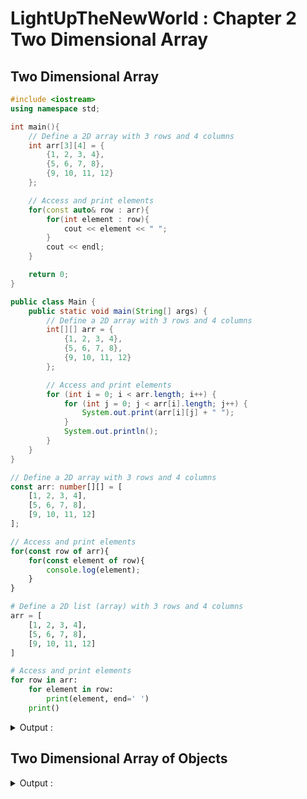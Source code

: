 # LightUpTheNewWorld : Chapter 2 Two Dimensional Array

## Two Dimensional Array
```cpp
#include <iostream>
using namespace std;

int main(){
    // Define a 2D array with 3 rows and 4 columns
    int arr[3][4] = {
        {1, 2, 3, 4},
        {5, 6, 7, 8},
        {9, 10, 11, 12}
    };

    // Access and print elements
    for(const auto& row : arr){
        for(int element : row){
            cout << element << " ";
        }
        cout << endl;
    }

    return 0;
}
```

```java
public class Main {
    public static void main(String[] args) {
        // Define a 2D array with 3 rows and 4 columns
        int[][] arr = {
            {1, 2, 3, 4},
            {5, 6, 7, 8},
            {9, 10, 11, 12}
        };

        // Access and print elements
        for (int i = 0; i < arr.length; i++) {
            for (int j = 0; j < arr[i].length; j++) {
                System.out.print(arr[i][j] + " ");
            }
            System.out.println();
        }
    }
}
```

```typescript
// Define a 2D array with 3 rows and 4 columns
const arr: number[][] = [
    [1, 2, 3, 4],
    [5, 6, 7, 8],
    [9, 10, 11, 12]
];

// Access and print elements
for(const row of arr){
    for(const element of row){
        console.log(element);
    }
}
```

```python
# Define a 2D list (array) with 3 rows and 4 columns
arr = [
    [1, 2, 3, 4],
    [5, 6, 7, 8],
    [9, 10, 11, 12]
]

# Access and print elements
for row in arr:
    for element in row:
        print(element, end=' ')
    print()
```

<details>
<summary>Output : </summary>

```shell
1 2 3 4 
5 6 7 8 
9 10 11 12
```

</details>

## Two Dimensional Array of Objects












<details>
<summary>Output : </summary>

```shell

```

</details>